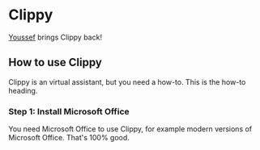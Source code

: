# Clippy

[Youssef](https://github.com/yoyomonem) brings Clippy back!

## How to use Clippy

Clippy is an virtual assistant, but you need a how-to. This is the how-to heading.

### Step 1: Install Microsoft Office

You need Microsoft Office to use Clippy, for example modern versions of Microsoft Office. That's 100% good.
